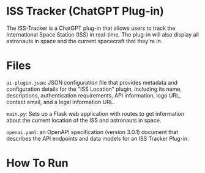 # ISS Tracker (ChatGPT Plug-in)

The ISS-Tracker is a ChatGPT plug-in that allows users to track the International Space Station (ISS) in real-time. The plug-in will also display
all astronauts in space and the current spacecraft that they're in.

# Files
`ai-plugin.json`: JSON configuration file that provides metadata and configuration details for the "ISS Location" plugin, including its name, descriptions, 
                   authentication requirements, API information, logo URL, contact email, and a legal information URL.

`main.py`: Sets up a Flask web application with routes to get information about the current location of the ISS and astronauts in space.

`openai.yaml`: an OpenAPI specification (version 3.0.1) document that describes the API endpoints and data models for an ISS Tracker Plug-in.

# How To Run
